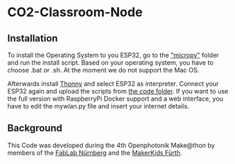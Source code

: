 # CO2-Classroom-Node

## Installation
To install the Operating System to you ESP32, go to the ["micropy"](/micropy) folder and run the install script. Based on your operating system, you have to choose .bat or .sh. At the moment we do not support the Mac OS.

Afterwards install [Thonny](https://thonny.org) and select ESP32 as interpreter. Connect your ESP32 again and upload the scripts from [the code folder](/Code). If you want to use the full version with RaspberryPi Docker support and a web interface, you have to edit the mywlan.py file and insert your internet details.

## Background
This Code was developed during the 4th Openphotonik Make@thon by members of the [FabLab Nürnberg](https://fablab-nuernberg.de/) and the [MakerKids Fürth](https://makerkidsfuerth.de).
